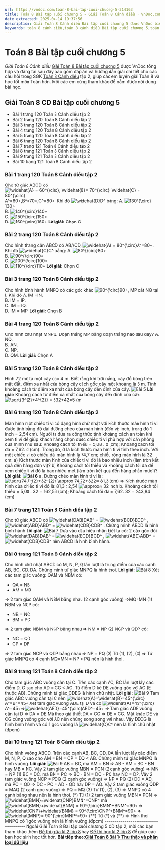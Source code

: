 ```yaml
---
url: https://vndoc.com/toan-8-bai-tap-cuoi-chuong-5-314163
title: Toán 8 Bài tập cuối chương 5 - Giải Toán 8 Cánh diều - VnDoc.com
date_extracted: 2025-04-14 19:37:56
description: Giải Toán 8 Cánh diều Bài tập cuối chương 5 được VnDoc biên soạn lời giải nhằm giúp các em nắm được nội dung được học trong bài, luyện giải Toán 8 hiệu quả.
keywords: toán 8 cánh diều,toán 8 cánh diều Bài tập cuối chương 5,toán lớp 8 cánh diều,giải toán 8 cánh diều,giải sgk toán 8 cánh diều,sgk toán 8 Kết nối tri thức,toán 8 bài 6 Bài tập cuối chương 5,giải toán 8 Bài tập cuối chương 5,giải toán 8 cd,toán 8 cd,giải toán 8 cd Bài tập cuối chương 5,giải toán 8 cánh diều Bài tập cuối chương 5
---
```


# Toán 8 Bài tập cuối chương 5
 _Giải Toán 8 Cánh diều_
[Giải Toán 8 Bài tập cuối chương 5](<https://vndoc.com/toan-8-bai-tap-cuoi-chuong-5-314163>) được VnDoc tổng hợp và đăng tải sau đây bao gồm đáp án và hướng dẫn giải chi tiết cho các câu hỏi trong SGK [Toán 8 Cánh diều](<https://vndoc.com/giai-toan-lop8>) tập 2, giúp các em luyện giải Toán 8 và học tốt môn Toán hơn. Mời các em cùng tham khảo để nắm được nội dung bài học.
## Giải Toán 8 CD Bài tập cuối chương 5
  * Bài 1 trang 120 Toán 8 Cánh diều tập 2
  * Bài 2 trang 120 Toán 8 Cánh diều tập 2
  * Bài 3 trang 120 Toán 8 Cánh diều tập 2
  * Bài 4 trang 120 Toán 8 Cánh diều tập 2
  * Bài 5 trang 120 Toán 8 Cánh diều tập 2
  * Bài 6 trang 120 Toán 8 Cánh diều tập 2
  * Bài 7 trang 121 Toán 8 Cánh diều tập 2
  * Bài 8 trang 121 Toán 8 Cánh diều tập 2
  * Bài 9 trang 121 Toán 8 Cánh diều tập 2
  * Bài 10 trang 121 Toán 8 Cánh diều tập 2

### Bài 1 trang 120 Toán 8 Cánh diều tập 2
Cho tứ giác ABCD có ![\\widehat{A} = 60^{\\circ}, \\widehat{B}= 70^{\\circ}, \\widehat{C} = 80^{\\circ}](https://i.vdoc.vn/data/image/blank.png)A^=60∘,B^=70∘,C^=80∘. Khi đó ![\\widehat{D}](https://i.vdoc.vn/data/image/blank.png)D^ bằng:
A. ![130^{\\circ}](https://i.vdoc.vn/data/image/blank.png)130∘  
B. ![140^{\\circ}](https://i.vdoc.vn/data/image/blank.png)140∘  
C. ![150^{\\circ}](https://i.vdoc.vn/data/image/blank.png)150∘  
D. ![160^{\\circ}](https://i.vdoc.vn/data/image/blank.png)160∘
**Lời giải:** Chọn C
### Bài 2 trang 120 Toán 8 Cánh diều tập 2
Cho hình thang cân ABCD có AB//CD, ![\\widehat{A} = 80^{\\circ}](https://i.vdoc.vn/data/image/blank.png)A^=80∘. Khi đó ![\\widehat{C}](https://i.vdoc.vn/data/image/blank.png)C^ bằng:
A. ![80^{\\circ}](https://i.vdoc.vn/data/image/blank.png)80∘  
B. ![90^{\\circ}](https://i.vdoc.vn/data/image/blank.png)90∘  
C. ![100^{\\circ}](https://i.vdoc.vn/data/image/blank.png)100∘  
D. ![110^{\\circ}](https://i.vdoc.vn/data/image/blank.png)110∘
**Lời giải:** Chọn C
### Bài 3 trang 120 Toán 8 Cánh diều tập 2
Cho hình bình hành MNPQ có các góc khác ![90^{\\circ}](https://i.vdoc.vn/data/image/blank.png)90∘, MP cắt NQ tại I. Khi đó
A. IM =IN.  
B. IM = lP.  
C. IM = IQ.  
D. IM = MP.
**Lời giải:** Chọn B
### Bài 4 trang 120 Toán 8 Cánh diều tập 2
Cho hình chữ nhật MNPQ. Đoạn thắng MP bằng đoạn thẳng nào sau đây?
A. NQ.  
B. AN.  
C. NP.  
D. QM.
**Lời giải:** Chọn A
### Bài 5 trang 120 Toán 8 Cánh diều tập 2
Hình 72 mô tả một cây cao 4 m. Biết rằng khi trời nắng, cây đổ bóng trên mặt đất, điểm xa nhất của bóng cây cách gốc cây một khoảng là 3 m. Tính khoảng cách từ điểm xa nhất của bóng cây đến đỉnh của cây.
![Bài 5](https://i.vdoc.vn/data/image/2024/01/15/Bai-tap-chuong-V-1.jpg)
**Lời giải:**
Khoảng cách từ điểm xa nhất của bóng cây đến đỉnh của cây:
![\\sqrt{3^{2}+4^{2}} = 5](https://i.vdoc.vn/data/image/blank.png)32+42=5 \(m\)
### Bài 6 trang 120 Toán 8 Cánh diều tập 2
Màn hình một chiếc ti vi có dạng hình chữ nhật với kích thước màn hình ti vi được tính bằng độ dài đường chéo của màn hình \(đơn vị: inch, trong đó 1 inch = 2,54 cm\). Người ta đưa ra công thức tính khoảng cách an toàn khi xem ti vi để giúp khách hàng chọn được chiếc ti vi phù hợp với căn phòng của mình như sau:
Khoảng cách tối thiểu = 5,08 . d \(cm\);
Khoảng cách tối đa = 7,62. d \(cm\).
Trong đó, ở là kích thước màn hình ti vi tính theo inch.
Với một chiếc vi có chiều dài màn hình là 74,7 cm; chiều rộng màn hình là 32 cm:
a\) Kích thước màn hình của chiếc ti vi đó là bao nhiêu inch \(làm tròn kết quả đến hàng đơn vị\)?
b\) Khoảng cách tối thiểu và khoảng cách tối đa để xem chiếc ti ví đó là bao nhiêu mét \(làm tròn kết quả đến hàng phần mười\)?
**Lời giải:**
**![Bài 6](https://i.vdoc.vn/data/image/2024/01/15/Bai-tap-chuong-V-2.jpg)**
a. Đường chéo màn hình ti vi là:![\\sqrt{74,7^{2}+32^{2}} \\approx](https://i.vdoc.vn/data/image/blank.png) 74,72+322≈ 81,3 \(cm\)
=> Kích thước màn hình của chiếc ti vi đó là: 81,3 : 2,54 ![\\approx](https://i.vdoc.vn/data/image/blank.png)≈ 32 inch
b. Khoảng cách tối thiểu = 5,08 . 32 = 162,56 \(cm\);
Khoảng cách tối đa = 7,62. 32 = 243,84 \(cm\)
### Bài 7 trang 121 Toán 8 Cánh diều tập 2
Cho tứ giác ABCD có ![\\widehat{DAB}](https://i.vdoc.vn/data/image/blank.png)DAB^ = ![\\widehat{BCD}](https://i.vdoc.vn/data/image/blank.png)BCD^ , ![\\widehat{ABD}](https://i.vdoc.vn/data/image/blank.png)ABD^ = ![\\widehat{CDB}](https://i.vdoc.vn/data/image/blank.png)CDB^ . Chứng minh ABCD là hình bình hành
**Lời giải:**
![Bài 7](https://i.vdoc.vn/data/image/2024/01/15/Bai-tap-chuong-V-3.jpg)
Dựa vào dấu hiệu nhận biết ta có: 2 cặp góc đối ![\\widehat{DAB}](https://i.vdoc.vn/data/image/blank.png)DAB^ = ![\\widehat{BCD}](https://i.vdoc.vn/data/image/blank.png)BCD^ , ![\\widehat{ABD}](https://i.vdoc.vn/data/image/blank.png)ABD^ = ![\\widehat{CDB}](https://i.vdoc.vn/data/image/blank.png)CDB^ nên ABCD là hình bình hành.
### Bài 8 trang 121 Toán 8 Cánh diều tập 2
Cho hình chữ nhật ABCD có M, N, P, Q lần lượt là trung điểm của các cạnh AB, BC, CD, DA. Chứng minh tứ giác MNPQ là hình thoi.
**Lời giải:**
![Bài 8](https://i.vdoc.vn/data/image/2024/01/15/Bai-tap-chuong-V-4.jpg)
Xét các tam giác vuông:
QAM và NBM có:
  * QA = NB
  * AM = MB

=> 2 tam giác QAM và NBM bằng nhau \(2 cạnh góc vuông\) =>MQ=MN \(1\)
NBM và NCP có:
  * NB = NC
  * BM = PC

=> 2 tam giác NBM và NCP bằng nhau => NM = NP \(2\)
NCP và QDP có:
  * NC = QD
  * CP = DP

=> 2 tam giác NCP và QDP bằng nhau => NP = PQ \(3\)
Từ \(1\), \(2\), \(3\) => Tứ giác MNPQ có 4 cạnh MQ=MN = NP = PQ nên là hình thoi.
### Bài 9 trang 121 Toán 8 Cánh diều tập 2
Cho tam giác ABC vuông cân tại C. Trên các cạnh AC, BC lần lượt lấy các điểm D, G sao cho AD = CG < AC. Từ điểm D kẻ DE vuông góc với AC \(E thuộc AB\). Chứng minh tứ giác CDEG là hình chữ nhật.
**Lời giải:**
![Bài 9](https://i.vdoc.vn/data/image/2024/01/15/Bai-tap-chuong-V-5.jpg)
Tam giác ABC vuông cân tại C nên ![\\widehat{A}=\\widehat{B}=45^{\\circ}](https://i.vdoc.vn/data/image/blank.png)A^=B^=45∘
Xét tam giác vuông ADE tại D và có ![\\widehat{A}=45^{\\circ}](https://i.vdoc.vn/data/image/blank.png)A^=45∘=>![\\widehat{AED}=45^{\\circ}](https://i.vdoc.vn/data/image/blank.png)AED^=45∘ => Tam giác ADE vuông cân tại D => DA = DE
Mà theo giả thiết DA = CG => DE = CG.
Mặt khác DE và CG cùng vuông góc với AC nên chúng song song với nhau.
Vậy DECG là hình bình hành và có 1 goc vuông là ![\\widehat{C}](https://i.vdoc.vn/data/image/blank.png)C^ nên là hình chữ nhật \(đpcm\)
### Bài 10 trang 121 Toán 8 Cánh diều tập 2
Cho hình vuông ABCD. Trên các cạnh AB, BC, CD, DA lần lượt lấy các điểm M, N, P, Q sao cho AM = BN = CP = DQ < AB. Chứng minh tứ giác MNPQ là hình vuông.
**Lời giải:**
![Bài 9](https://i.vdoc.vn/data/image/2024/01/15/Bai-tap-chuong-V-6.jpg)
AB = BC, mà AM = BN => AB - AM = BC - BN hay MB = NC. Vậy 2 tam giác vuông MBN = PCN \(2 cạnh góc vuông\) => MN = NP \(1\)
BC = DC, mà BN = PC => BC - BN = DC - PC hay NC = DP. Vậy 2 tam giác vuông NCP = PDQ \(2 cạnh góc vuông\) => NP = PQ \(2\)
DC = AD, mà PC = QD => DC - PC = AD - QD hay DP = AQ. Vậy 2 tam giác vuông QDP = MAQ \(2 cạnh góc vuông\) => PQ = MQ \(3\)
Từ \(1\), \(2\), \(3\) => MNPQ có 4 cạnh bằng nhau nên là hình thoi. \(\*\)
Từ \(1\) 2 tam giác vuông MBN = PCN => ![\\widehat{BMN}=\\widehat{CNP}](https://i.vdoc.vn/data/image/blank.png)BMN^=CNP^ mà ![\\widehat{BMN}+\\widehat{BNM} = 90^{\\circ}](https://i.vdoc.vn/data/image/blank.png)BMN^+BNM^=90∘ => ![\\widehat{CNP}+\\widehat{BNM} = 90^{\\circ}](https://i.vdoc.vn/data/image/blank.png)CNP^+BNM^=90∘ => ![\\widehat{MNP}= 90^{\\circ}](https://i.vdoc.vn/data/image/blank.png)MNP^=90∘ \(\*\*\)
Từ \(\*\) và \(\*\*\) => Hình thoi MNPQ có 1 góc vuông nên là hình vuông.\(đpcm\)
\-------------------------------------
Ngoài Giải Toán 8 Bài tập cuối chương 5 CD tập 2, mời các bạn tham khảo thêm [Đề thi giữa kì 2 lớp 8](<https://vndoc.com/de-thi-giua-ki-2-lop8>) hay [Đề thi học kì 2 lớp 8](<https://vndoc.com/de-thi-hoc-ki-2-lop8>) để giúp các bạn học sinh học tốt hơn.
**Bài tiếp theo:[Giải Toán 8 Bài 1: Thu thập và phân loại dữ liệu](<https://vndoc.com/toan-8-bai-1-thu-thap-va-phan-loai-du-lieu-314165>)**
